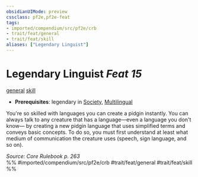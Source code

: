 ```yaml
---
obsidianUIMode: preview
cssclass: pf2e,pf2e-feat
tags:
- imported/compendium/src/pf2e/crb
- trait/feat/general
- trait/feat/skill
aliases: ["Legendary Linguist"]
---
```

# Legendary Linguist  *Feat 15*  
[general](general.md)  [skill](skill.md)  

- **Prerequisites**: legendary in [Society](../skills.md#Society), [Multilingual](multilingual.md)

You're so skilled with languages you can create a pidgin instantly. You can always talk to any creature that has a language—even a language you don't know— by creating a new pidgin language that uses simplified terms and conveys basic concepts. To do so, you must first understand at least what medium of communication the creature uses (speech, sign language, and so on).

*Source: Core Rulebook p. 263*  
%% #imported/compendium/src/pf2e/crb #trait/feat/general #trait/feat/skill %%